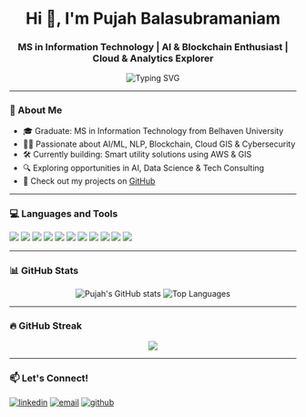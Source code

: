 <h1 align="center">Hi 👋, I'm Pujah Balasubramaniam</h1>
<h3 align="center">MS in Information Technology | AI & Blockchain Enthusiast | Cloud & Analytics Explorer</h3>

<p align="center">
  <img src="https://readme-typing-svg.demolab.com?font=Fira+Code&duration=3000&pause=1000&center=true&vCenter=true&width=435&lines=Data+Science+%7C+AI+%7C+ML+%7C+Blockchain+%7C;Open+Source+Contributor;Always+learning+new+things" alt="Typing SVG" />
</p>

---

### 🧠 About Me

- 🎓 Graduate: MS in Information Technology from Belhaven University
- 🧑‍💻 Passionate about AI/ML, NLP, Blockchain, Cloud GIS & Cybersecurity
- 🛠️ Currently building: Smart utility solutions using AWS & GIS
- 🔍 Exploring opportunities in AI, Data Science & Tech Consulting
- 📝 Check out my projects on [GitHub](https://github.com/PujahBalu?tab=repositories)

---

### 💻 Languages and Tools

<p align="left">
  <img src="https://img.shields.io/badge/Python-3670A0?style=for-the-badge&logo=python&logoColor=white"/>
  <img src="https://img.shields.io/badge/Java-ED8B00?style=for-the-badge&logo=java&logoColor=white"/>
  <img src="https://img.shields.io/badge/C%2B%2B-00599C?style=for-the-badge&logo=c%2B%2B&logoColor=white"/>
  <img src="https://img.shields.io/badge/TensorFlow-FF6F00?style=for-the-badge&logo=tensorflow&logoColor=white"/>
  <img src="https://img.shields.io/badge/Keras-D00000?style=for-the-badge&logo=keras&logoColor=white"/>
  <img src="https://img.shields.io/badge/NLP-5e5c5c?style=for-the-badge&logo=numpy&logoColor=white"/>
  <img src="https://img.shields.io/badge/Blockchain-121011?style=for-the-badge&logo=blockchaindotcom&logoColor=white"/>
  <img src="https://img.shields.io/badge/Flutter-02569B?style=for-the-badge&logo=flutter&logoColor=white"/>
  <img src="https://img.shields.io/badge/Firebase-FFCA28?style=for-the-badge&logo=firebase&logoColor=white"/>
  <img src="https://img.shields.io/badge/AWS-232F3E?style=for-the-badge&logo=amazon-aws&logoColor=white"/>
  <img src="https://img.shields.io/badge/GitHub-181717?style=for-the-badge&logo=github&logoColor=white"/>
</p>

---

### 📊 GitHub Stats

<p align="center">
  <img src="https://github-readme-stats.vercel.app/api?username=PujahBalu&show_icons=true&theme=radical" alt="Pujah's GitHub stats"/>
  <img src="https://github-readme-stats.vercel.app/api/top-langs/?username=PujahBalu&layout=compact&theme=radical" alt="Top Languages"/>
</p>

---

### 🔥 GitHub Streak

<p align="center">
  <img src="https://github-readme-streak-stats.herokuapp.com?user=PujahBalu&theme=radical&date_format=M%20j%5B%2C%20Y%5D"/>
</p>

---

### 📫 Let's Connect!

<p align="left">
  <a href="https://linkedin.com/in/pujahbalasubramaniam" target="blank"><img align="center" src="https://img.shields.io/badge/-LinkedIn-blue?style=flat-square&logo=linkedin" alt="linkedin" /></a>
  <a href="mailto:pujahbalasubramaniam@students.belhaven.edu"><img align="center" src="https://img.shields.io/badge/-Gmail-red?style=flat-square&logo=gmail&logoColor=white" alt="email" /></a>
  <a href="https://github.com/PujahBalu"><img align="center" src="https://img.shields.io/badge/-GitHub-181717?style=flat-square&logo=github&logoColor=white" alt="github" /></a>
</p>

